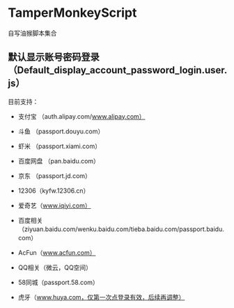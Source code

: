 TamperMonkeyScript
==================
自写油猴脚本集合

默认显示账号密码登录（Default_display_account_password_login.user.js）
---

目前支持：
* 支付宝 （auth.alipay.com/www.alipay.com）

* 斗鱼 （passport.douyu.com）

* 虾米 （passport.xiami.com）

* 百度网盘 （pan.baidu.com）

* 京东 （passport.jd.com）

* 12306（kyfw.12306.cn）

* 爱奇艺（www.iqiyi.com）

* 百度相关（ziyuan.baidu.com/wenku.baidu.com/tieba.baidu.com/passport.baidu.com）

* AcFun（www.acfun.com）

* QQ相关（微云，QQ空间）

* 58同城（passport.58.com）

* 虎牙（www.huya.com，仅第一次点登录有效，后续再调整）
 